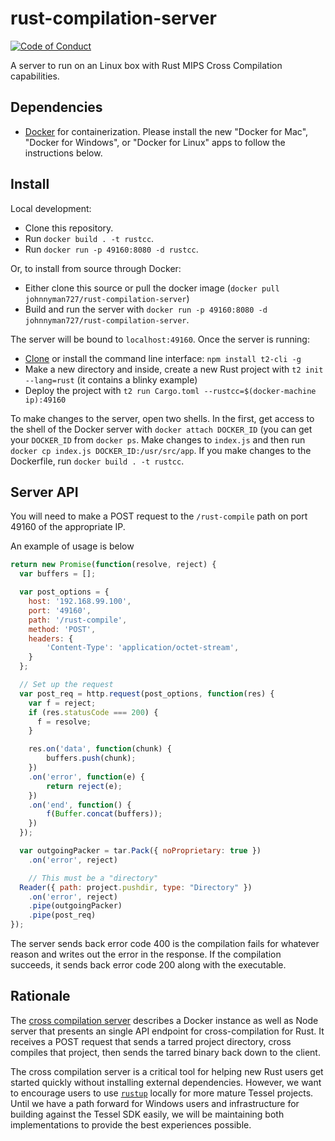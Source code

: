 # rust-compilation-server
[![Code of Conduct](https://img.shields.io/badge/%E2%9D%A4-code%20of%20conduct-blue.svg?style=flat)](https://github.com/tessel/project/blob/master/CONDUCT.md)

A server to run on an Linux box with Rust MIPS Cross Compilation capabilities.

## Dependencies

* [Docker](https://www.docker.com/products/docker) for containerization. Please install the new "Docker for Mac", "Docker for Windows", or "Docker for Linux" apps to follow the instructions below.

## Install

Local development:

* Clone this repository.
* Run `docker build . -t rustcc`.
* Run `docker run -p 49160:8080 -d rustcc`.

Or, to install from source through Docker:

* Either clone this source or pull the docker image (`docker pull johnnyman727/rust-compilation-server`)
* Build and run the server with `docker run -p 49160:8080 -d johnnyman727/rust-compilation-server`.

The server will be bound to `localhost:49160`. Once the server is running:

* [Clone](https://github.com/tessel/t2-cli) or install the command line interface: `npm install t2-cli -g`
* Make a new directory and inside, create a new Rust project with `t2 init --lang=rust` (it contains a blinky example)
* Deploy the project with `t2 run Cargo.toml --rustcc=$(docker-machine ip):49160`

To make changes to the server, open two shells. In the first, get access to the shell of the Docker server with `docker attach DOCKER_ID` (you can get your `DOCKER_ID` from `docker ps`. Make changes to `index.js` and then run `docker cp index.js DOCKER_ID:/usr/src/app`. If you make changes to the Dockerfile, run `docker build . -t rustcc`.

## Server API

You will need to make a POST request to the `/rust-compile` path on port 49160 of the appropriate IP.

An example of usage is below

```js
return new Promise(function(resolve, reject) {
  var buffers = [];

  var post_options = {
    host: '192.168.99.100',
    port: '49160',
    path: '/rust-compile',
    method: 'POST',
    headers: {
        'Content-Type': 'application/octet-stream',
    }
  };

  // Set up the request
  var post_req = http.request(post_options, function(res) {
    var f = reject;
    if (res.statusCode === 200) {
      f = resolve;
    }

    res.on('data', function(chunk) {
        buffers.push(chunk);
    })
    .on('error', function(e) {
        return reject(e);
    })
    .on('end', function() {
        f(Buffer.concat(buffers));
    })
  });

  var outgoingPacker = tar.Pack({ noProprietary: true })
    .on('error', reject)

    // This must be a "directory"
  Reader({ path: project.pushdir, type: "Directory" })
    .on('error', reject)
    .pipe(outgoingPacker)
    .pipe(post_req)
});
```

The server sends back error code 400 is the compilation fails for whatever reason and writes out the error in the response. If the compilation succeeds, it sends back error code 200 along with the executable.

## Rationale

The [cross compilation server](https://github.com/tessel/rust-compilation-server) describes a Docker instance as well as Node server that presents an single API endpoint for cross-compilation for Rust. It receives a POST request that sends a tarred project directory, cross compiles that project, then sends the tarred binary back down to the client.

The cross compilation server is a critical tool for helping new Rust users get started quickly without installing external dependencies. However, we want to encourage users to use [`rustup`](http://blog.rust-lang.org/2016/05/13/rustup.html) locally for more mature Tessel projects. Until we have a path forward for Windows users and infrastructure for building against the Tessel SDK easily, we will be maintaining both implementations to provide the best experiences possible.
